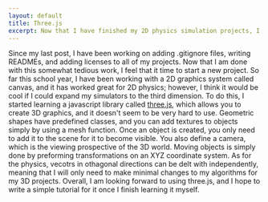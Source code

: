 ```yaml
---
layout: default
title: Three.js
excerpt: Now that I have finished my 2D physics simulation projects, I am working on expanding them to 3D.
---
```


Since my last post, I have been working on adding .gitignore files, writing READMEs, and adding licenses to all of my projects. Now that I am done with this somewhat tedious work, I feel that it time to start a new project. So far this school year, I have been working with a 2D graphics system called canvas, and it has worked great for 2D physics; however, I think it would be cool if I could expand my simulators to the third dimension. To do this, I started learning a javascript library called [three.js](http://threejs.org/), which allows you to create 3D graphics, and it doesn't seem to be very hard to use. Geometric shapes have predefined classes, and you can add textures to objects simply by using a mesh function. Once an object is created, you only need to add it to the scene for it to become visible. You also define a camera, which is the viewing prospective of the 3D world. Moving objects is simply done by preforming transformations on an XYZ coordinate system. As for the physics, vecotrs in othagonal directions can be delt with independently, meaning that I will only need to make minimal changes to my algorithms for my 3D projects. Overall, I am looking forward to using three.js, and I hope to write a simple tutorial for it once I finish learning it myself.
